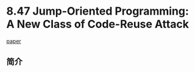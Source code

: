 # 8.47 Jump-Oriented Programming: A New Class of Code-Reuse Attack


[paper](https://www.comp.nus.edu.sg/~liangzk/papers/asiaccs11.pdf)

## 简介
